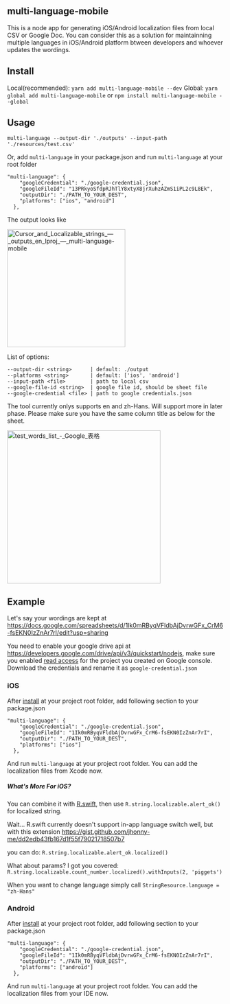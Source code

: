 ## multi-language-mobile
This is a node app for generating iOS/Android localization files from local CSV or Google Doc. You can consider this as a solution for maintainning multiple languages in iOS/Android platform btween developers and whoever updates the wordings.

## Install
Local(recommended): `yarn add multi-language-mobile --dev`
Global: `yarn global add multi-language-mobile` or `npm install multi-language-mobile --global`

## Usage

`multi-language --output-dir './outputs' --input-path './resources/test.csv'`

Or, add `multi-language` in your package.json and run `multi-language` at your root folder

```
"multi-language": {
    "googleCredential": "./google-credential.json",
    "googleFileId": "13PRkyoSfdpRJhTlY8xtyX8jrXuhzAZmS1iPL2c9L8Ek",
    "outputDir": "./PATH_TO_YOUR_DEST",
    "platforms": ["ios", "android"]
  },
```

The output looks like

<img width="275" alt="Cursor_and_Localizable_strings_—_outputs_en_lproj_—_multi-language-mobile" src="https://user-images.githubusercontent.com/9820374/85225517-899f2a80-b404-11ea-8ac2-ddd301ec5c77.png">

List of options:
```
--output-dir <string>      | default: ./output
--platforms <string>       | default: ['ios', 'android']
--input-path <file>        | path to local csv
--google-file-id <string>  | google file id, should be sheet file
--google-credential <file> | path to google credentials.json
``` 

The tool currently onlys supports en and zh-Hans. Will support more in later phase. Please make sure you have the same column title as below for the sheet.

<img width="357" alt="test_words_list_-_Google_表格" src="https://user-images.githubusercontent.com/9820374/85487813-dbf86b00-b5ff-11ea-8096-2a8c42e43f03.png">

## Example

Let's say your wordings are kept at https://docs.google.com/spreadsheets/d/1Ik0mRByqVFldbAjDvrwGFx_CrM6-fsEKN0IzZnAr7rI/edit?usp=sharing

You need to enable your google drive api at https://developers.google.com/drive/api/v3/quickstart/nodejs, make sure you enabled [read access](https://www.googleapis.com/auth/drive.readonly) for the project you created on Google console. Download the credentials and rename it as `google-credential.json`

### iOS
After [install](https://github.com/jhonny-me/multi-language-mobile#install) at your project root folder, add following section to your package.json

```
"multi-language": {
    "googleCredential": "./google-credential.json",
    "googleFileId": "1Ik0mRByqVFldbAjDvrwGFx_CrM6-fsEKN0IzZnAr7rI",
    "outputDir": "./PATH_TO_YOUR_DEST",
    "platforms": ["ios"]
  },
```

And run `multi-language` at your project root folder. You can add the localization files from Xcode now.

##### What's More For iOS?
You can combine it with [R.swift](https://github.com/mac-cain13/R.swift), then use `R.string.localizable.alert_ok()` for localized string.

Wait... R.swift currently doesn't support in-app language switch well, but with this extension https://gist.github.com/jhonny-me/dd2edb43fb167d1f55f79021718507b7  

you can do: `R.string.localizable.alert_ok.localized()`

What about params? I got you covered: `R.string.localizable.count_number.localized().withInputs(2, 'piggets')`

When you want to change language simply call `StringResource.language = "zh-Hans"`

### Android
After [install](https://github.com/jhonny-me/multi-language-mobile#install) at your project root folder, add following section to your package.json

```
"multi-language": {
    "googleCredential": "./google-credential.json",
    "googleFileId": "1Ik0mRByqVFldbAjDvrwGFx_CrM6-fsEKN0IzZnAr7rI",
    "outputDir": "./PATH_TO_YOUR_DEST",
    "platforms": ["android"]
  },
```

And run `multi-language` at your project root folder. You can add the localization files from your IDE now.